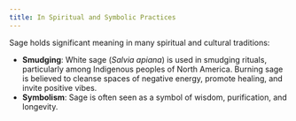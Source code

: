 ```yaml
---
title: In Spiritual and Symbolic Practices
---
```


Sage holds significant meaning in many spiritual and cultural traditions:
- **Smudging**: White sage (*Salvia apiana*) is used in smudging rituals, particularly among Indigenous peoples of North America. Burning sage is believed to cleanse spaces of negative energy, promote healing, and invite positive vibes.
- **Symbolism**: Sage is often seen as a symbol of wisdom, purification, and longevity.
